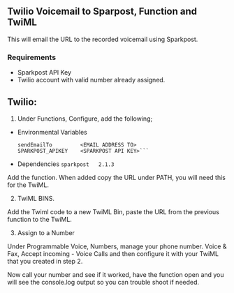 ## Twilio Voicemail to Sparpost, Function and TwiML

This will email the URL to the recorded voicemail using Sparkpost.

### Requirements
+ Sparkpost API Key
+ Twilio account with valid number already assigned.


## Twilio:

1. Under Functions, Configure, add the following;
- Environmental Variables
	```sendEmailFrom 		<EMAIL ADDRESS FROM>
	sendEmailTo  		<EMAIL ADDRESS TO>
	SPARKPOST_APIKEY	<SPARKPOST API KEY>```

- Dependencies
	`sparkpost   2.1.3`

Add the function.  When added copy the URL under PATH, you will need this for the TwiML.

2. TwiML BINS.

Add the Twiml code to a new TwiML Bin, paste the URL from the previous function to the TwiML.

3. Assign to a Number

Under Programmable Voice, Numbers, manage your phone number.
Voice & Fax, Accept incoming - Voice Calls and then configure it with your TwiML that you created in step 2.

Now call your number and see if it worked, have the function open and you will see the console.log output so you can trouble shoot if needed.